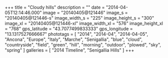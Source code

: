 +++
title = "Cloudy hills"
description = ""
date = "2014-04-05T12:14:46.000"
image = "20140405@121446"
image_s = "20140405@121446-s"
image_width_s = "225"
image_height_s = "300"
image_xl = "20140405@121446-xl"
image_width_xl = "576"
image_height_xl = "768"
gps_latitude = "43.7077499833333"
gps_longitude = "13.1317527666667"
phototags = [ "2014", "2014-04", "2014-04-05", "Ancona", "Europe", "Italy", "Marche", "Senigallia", "blue", "cloud", "countryside", "field", "green", "hill", "morning", "outdoor", "plowed", "sky", "spring" ]
galleries = [ "2014 Timeline", "Senigallia Hills" ]
+++
